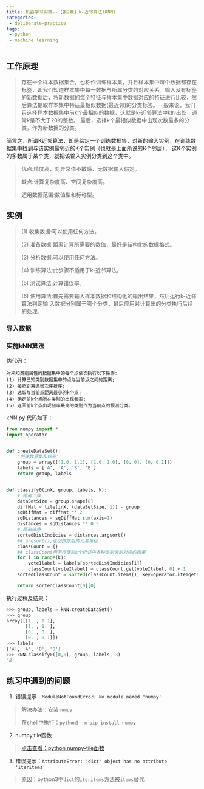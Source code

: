 ```yaml
---
title: 机器学习实践--【第2章】k-近邻算法(KNN)
categories:
 - deliberate-practice
tags:
 - python
 - machine learning
---
```


## 工作原理
>存在一个样本数据集合，也称作训练样本集，并且样本集中每个数据都存在标签，即我们知道样本集中每一数据与所属分类的对应关系。输入没有标签的新数据后，将新数据的每个特征与样本集中数据对应的特征进行比较，然后算法提取样本集中特征最相似数据(最近邻)的分类标签。一般来说，我们只选择样本数据集中前k个最相似的数据，这就是k-近邻算法中k的出处，通常k是不大于20的整数。 最后，选择k个最相似数据中出现次数最多的分类，作为新数据的分类。

简言之，所谓K近邻算法，即是给定一个训练数据集，对新的输入实例，在训练数据集中找到与该实例最邻近的K个实例（也就是上面所说的K个邻居）， 这K个实例的多数属于某个类，就把该输入实例分类到这个类中。

>优点:精度高、对异常值不敏感、无数据输入假定。
> 
>缺点:计算复杂度高、空间复杂度高。 
>
>适用数据范围:数值型和标称型。

## 实例
>(1) 收集数据:可以使用任何方法。
>
>(2) 准备数据:距离计算所需要的数值，最好是结构化的数据格式。
>
>(3) 分析数据:可以使用任何方法。
>
>(4) 训练算法:此步骤不适用于k-近邻算法。
>
>(5) 测试算法:计算错误率。
>
>(6) 使用算法:首先需要输入样本数据和结构化的输出结果，然后运行k-近邻算法判定输
入数据分别属于哪个分类，最后应用对计算出的分类执行后续的处理。

### 导入数据
### 实施kNN算法
伪代码：
```
对未知类别属性的数据集中的每个点依次执行以下操作: 
(1) 计算已知类别数据集中的点与当前点之间的距离;
(2) 按照距离递增次序排序;
(3) 选取与当前点距离最小的k个点;
(4) 确定前k个点所在类别的出现频率;
(5) 返回前k个点出现频率最高的类别作为当前点的预测分类。
```
kNN.py 代码如下：

```python
from numpy import *
import operator


def createDataSet():
    '创建数据集和标签'
    group = array([[1.0, 1.1], [1.0, 1.0], [0, 0], [0, 0.1]])
    labels = ['A', 'A', 'B', 'B']
    return group, labels


def classify0(inX, group, labels, k):
    # 距离计算
    dataSetSize = group.shape[0]
    diffMat = tile(inX, (dataSetSize, 1)) - group
    sqDiffMat = diffMat ** 2
    sqDistances = sqDiffMat.sum(axis=1)
    distances = sqDistances ** 0.5
    # 距离排序
    sortedDistIndicies = distances.argsort()
    ## argsort(),返回排序后的元素角标
    classCount = {}
    ## classCount用于存储前k个近邻中各种类别分别对应的数量
    for i in range(k):
        voteIlabel = labels[sortedDistIndicies[i]]
        classCount[voteIlabel] = classCount.get(voteIlabel, 0) + 1
    sortedClassCount = sorted(classCount.items(), key=operator.itemgetter(1), reverse=True)

    return sortedClassCount[0][0]
```
执行过程及结果：

```python
>>> group, labels = kNN.createDataSet()
>>> group
array([[1. , 1.1],
       [1. , 1. ],
       [0. , 0. ],
       [0. , 0.1]])
>>> labels
['A', 'A', 'B', 'B']
>>> kNN.classify0([0,0], group, labels, 3)
'B'
```

## 练习中遇到的问题
1. 错误提示：`ModuleNotFoundError: No module named 'numpy'`

>解决办法：安装`numpy`
>
>在shell中执行：`python3 -m pip install numpy`

2. numpy.tile函数

>[点击查看：python numpy-tile函数](https://www.jianshu.com/p/4b74a367833c)

3. 错误提示：`AttributeError: 'dict' object has no attribute 'iteritems'`

>原因：python3中`dict`的`iteritems`方法被`items`替代